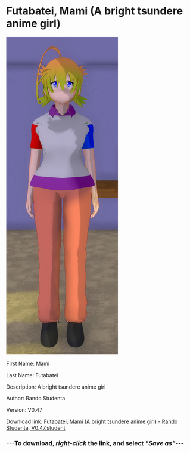 # Futabatei, Mami (A bright tsundere anime girl)

<img src="https://raw.githubusercontent.com/Arbiter1223/Daigaku-Gurashi-Custom-Students/master/Students/Files/Futabatei%2C%20Mami%20(A%20bright%20tsundere%20anime%20girl).png" title="Futabatei, Mami (A bright tsundere anime girl) - Rando Studenta, V0.47">

First Name: Mami

Last Name: Futabatei

Description: A bright tsundere anime girl

Author: Rando Studenta

Version: V0.47

Download link: <a href="https://raw.githubusercontent.com/Arbiter1223/Daigaku-Gurashi-Custom-Students/master/Students/Files/Futabatei%2C%20Mami%20(A%20bright%20tsundere%20anime%20girl)%20-%20Rando%20Studenta%2C%20V0.47.student">Futabatei, Mami (A bright tsundere anime girl) - Rando Studenta, V0.47.student</a>

### ---**To download, _right-click_ the link, and select _"Save as"_**---
